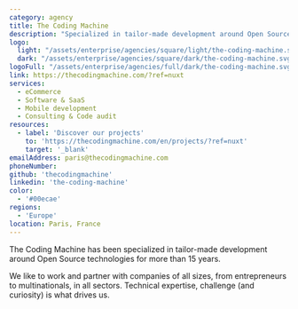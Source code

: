 ```yaml
---
category: agency
title: The Coding Machine
description: "Specialized in tailor-made development around Open Source technologies for more than 15 years."
logo:
  light: "/assets/enterprise/agencies/square/light/the-coding-machine.svg"
  dark: "/assets/enterprise/agencies/square/dark/the-coding-machine.svg"
logoFull: "/assets/enterprise/agencies/full/dark/the-coding-machine.svg"
link: https://thecodingmachine.com/?ref=nuxt
services:
  - eCommerce
  - Software & SaaS
  - Mobile development
  - Consulting & Code audit
resources:
  - label: 'Discover our projects'
    to: 'https://thecodingmachine.com/en/projects/?ref=nuxt'
    target: '_blank'
emailAddress: paris@thecodingmachine.com
phoneNumber:
github: 'thecodingmachine'
linkedin: 'the-coding-machine'
color:
  - '#00ecae'
regions:
  - 'Europe'
location: Paris, France
---
```


The Coding Machine has been specialized in tailor-made development around Open Source technologies for more than 15 years.

We like to work and partner with companies of all sizes, from entrepreneurs to multinationals, in all sectors. Technical expertise, challenge (and curiosity) is what drives us.
